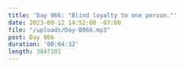 ```yaml
---
title: 'Day 966: "Blind loyalty to one person."'
date: 2023-09-12 14:52:00 -07:00
file: "/uploads/Day-B966.mp3"
post: Day 966
duration: '00:04:32'
length: 3847101
---
```


